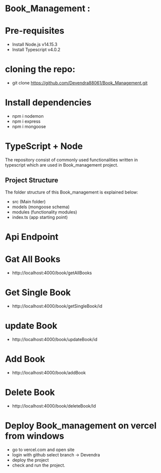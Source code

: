 # Book_Management :

# Pre-requisites
- Install Node.js v14.15.3
- Install Typescript v4.0.2

# cloning the repo:
- git clone https://github.com/Devendra88061/Book_Management.git

# Install dependencies
- npm i nodemon
- npm i express
- npm i mongoose


# TypeScript + Node 
The repository consist of commonly used functionalities written in typescript which are used in Book_management project.

## Project Structure
The folder structure of this Book_management is explained below:

- src (Main folder)
 - models (mongoose schema)
 - modules (functionality modules)
- index.ts (app starting point)

# Api Endpoint

# Gat All Books
- http://localhost:4000/book/getAllBooks

# Get Single Book
- http://localhost:4000/book/getSingleBook/id

# update Book
- http://localhost:4000/book/updateBook/id

# Add Book
- http://localhost:4000/book/addBook

# Delete Book
- http://localhost:4000/book/deleteBook/Id 

# Deploy Book_management on vercel from windows

- go to vercel.com and open site
- login with github select branch -> Devendra
- deploy the project
- check and run the project.